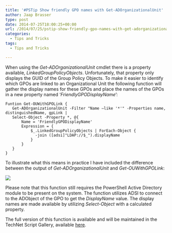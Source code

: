 ```yaml
---
title: '#PSTip Show friendly GPO names with Get-ADOrganizationalUnit'
author: Jaap Brasser
type: post
date: 2014-07-25T18:00:25+00:00
url: /2014/07/25/pstip-show-friendly-gpo-names-with-get-adorganizationalunit/
categories:
  - Tips and Tricks
tags:
  - Tips and Tricks

---
```

When using the _Get-ADOrganizationalUnit_ cmdlet there is a property available, _LinkedGroupPolicyObjects_. Unfortunately, that property only displays the GUID of the Group Policy Objects. To make it easier to identify which GPOs are linked to an Organizational Unit the following function will gather the display names for these GPOs and place the names of the GPOs in a new property named ‘_FriendlyGPODisplayName_’:

```
Funtion Get-OUWithGPOLink {
   Get-ADOrganizationalUnit -Filter "Name –like '*'" -Properties name, distinguishedName, gpLink |
   Select-Object -Property *, @{
       Name = 'FriendlyGPODisplayName'
       Expression = {
           $_.LinkedGroupPolicyObjects | ForEach-Object {
             -join ([adsi]"LDAP://$_").displayName
           }
       }
   }
}
```


To illustrate what this means in practice I have included the difference between the output of _Get-ADOrganizationalUnit_ and _Get-OUWithGPOLink_:

![](/images/151.png)

Please note that this function still requires the PowerShell Active Directory module to be present on the system. The function utilizes ADSI to connect to the ADObject of the GPO to get the _DisplayName_ value. The display names are made available by utilizing _Select-Object_ with a calculated property.

The full version of this function is available and will be maintained in the TechNet Script Gallery, available [here][1].

[1]: http://gallery.technet.microsoft.com/Get-OUWithGPOLinks-List-02bfe340